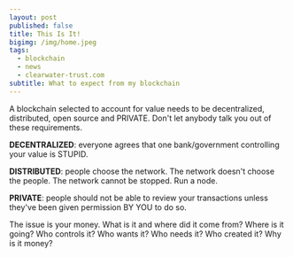 ```yaml
---
layout: post
published: false
title: This Is It!
bigimg: /img/home.jpeg
tags:
  - blockchain
  - news
  - clearwater-trust.com
subtitle: What to expect from my blockchain
---
```

A blockchain selected to account for value needs to be decentralized, distributed, open source and PRIVATE. Don't let anybody talk you out of these requirements.

**DECENTRALIZED**: everyone agrees that one bank/government controlling your value is STUPID.  

**DISTRIBUTED**: people choose the network. The network doesn't choose the people. The network cannot be stopped. Run a node.

**PRIVATE**: people should not be able to review your transactions unless they've been given permission BY YOU to do so. 

The issue is your money. What is it and where did it come from?  Where is it going? Who controls it? Who wants it? Who needs it? Who created it? Why is it money?
